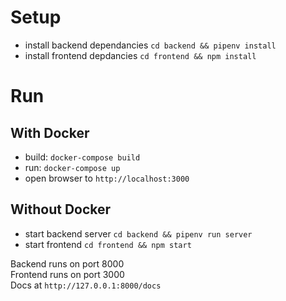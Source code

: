 # Setup
- install backend dependancies `cd backend && pipenv install`
- install frontend depdancies `cd frontend && npm install`

# Run
## With Docker
- build: `docker-compose build`
- run: `docker-compose up`
- open browser to `http://localhost:3000`

## Without Docker
- start backend server `cd backend && pipenv run server`
- start frontend `cd frontend && npm start`

Backend runs on port 8000\
Frontend runs on port 3000\
Docs at `http://127.0.0.1:8000/docs`